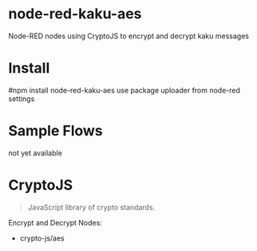 # node-red-kaku-aes
Node-RED nodes using CryptoJS to encrypt and decrypt kaku messages

# Install
#npm install node-red-kaku-aes
use package uploader from node-red settings

# Sample Flows
not yet available 

# CryptoJS 
> JavaScript library of crypto standards.

Encrypt and Decrypt Nodes:
* crypto-js/aes